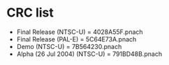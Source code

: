 # CRC list

- Final Release (NTSC-U) = 4028A55F.pnach
- Final Release (PAL-E) = 5C64E73A.pnach
- Demo (NTSC-U) = 7B564230.pnach
- Alpha (26 Jul 2004) (NTSC-U) = 791BD48B.pnach
